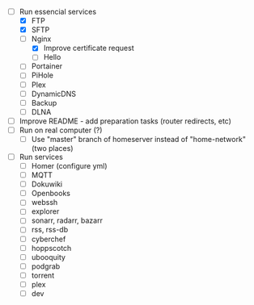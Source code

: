 - [ ] Run essencial services
  - [X] FTP
  - [X] SFTP
  - [ ] Nginx
    - [X] Improve certificate request
    - [ ] Hello
  - [ ] Portainer
  - [ ] PiHole
  - [ ] Plex
  - [ ] DynamicDNS
  - [ ] Backup
  - [ ] DLNA
- [ ] Improve README - add preparation tasks (router redirects, etc)
- [ ] Run on real computer (?)
  - [ ] Use "master" branch of homeserver instead of "home-network" (two places)
- [ ] Run services
  - [ ] Homer (configure yml)
  - [ ] MQTT
  - [ ] Dokuwiki
  - [ ] Openbooks
  - [ ] webssh
  - [ ] explorer
  - [ ] sonarr, radarr, bazarr
  - [ ] rss, rss-db
  - [ ] cyberchef
  - [ ] hoppscotch
  - [ ] ubooquity
  - [ ] podgrab
  - [ ] torrent
  - [ ] plex
  - [ ] dev
